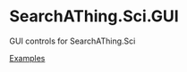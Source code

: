 # SearchAThing.Sci.GUI
GUI controls for SearchAThing.Sci

[Examples](https://github.com/devel0/SearchAThing.Sci.GUI.Examples)